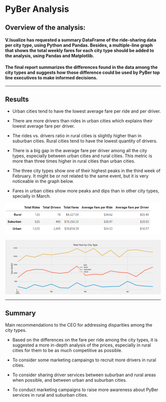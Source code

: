 # PyBer Analysis

## Overview of the analysis:

#### V.Isualize has requested a summary DataFrame of the ride-sharing data per city type, using Python and Pandas. Besides, a multiple-line graph that shows the total weekly fares for each city type should be added to the analysis, using Pandas and Matplotlib. 
#### The final report summarizes the differences found in the data among the city types and suggests how those difference could be used by PyBer top line executives to make informed decisions. 

---

## Results

+ Urban cities tend to have the lowest average fare per ride and per driver.

+ There are more drivers than rides in urban cities which explains their lowest average fare per driver. 

+ The rides vs. drivers ratio in rural cities is slightly higher than in suburban cities. Rural cities tend to have the lowest quantity of drivers.

+ There is a big gap in the average fare per driver among all the city types, especially between urban cities and rural cities. This metric is more than three times higher in rural cities than urban cities.

+ The three city types show one of their highest peaks in the third week of February. It might be or not related to the same event, but it is very noticeable in the graph below.  

+ Fares in urban cities show more peaks and dips than in other city types, specially in March. 

![Pyber_Summary_DataFrame](https://github.com/Connectime4ever/PyBer_Analysis/blob/main/Resources/Pyber%20Summary%20DataFrame.png)

![PyBer_Fare_Summary](https://github.com/Connectime4ever/PyBer_Analysis/blob/main/PyBer_fare_summary.png)

---

## Summary
Main recommendations to the CEO for addressing disparities among the city types. 

* Based on the differences on the fare per ride among the city types, it is suggested a more in-depth analysis of the prices, especially in rural cities for them to be as much competitive as possible.   

* To consider some marketing campaings to recruit more drivers in rural cities. 

* To consider sharing driver services between suburban and rural areas when possible, and between urban and suburban cities.

* To conduct marketing campaigns to raise more awareness about PyBer services in rural and suburban cities. 
